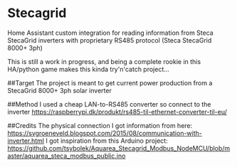 # Stecagrid
Home Assistant custom integration for reading information from Steca StecaGrid inverters with proprietary RS485 protocol (Steca StecaGrid 8000+ 3ph)

This is still a work in progress, and being a complete rookie in this HA/python game makes this kinda try'n'catch project...

##Target
The project is meant to get current power production from a StecaGrid 8000+ 3ph solar inverter

##Method
I used a cheap LAN-to-RS485 converter so connect to the inverter https://raspberrypi.dk/produkt/rs485-til-ethernet-converter-til-eu/

##Credits
The physical connection I got information from here: https://svgroeneveld.blogspot.com/2015/08/communication-with-inverter.html
I got inspiration from this Arduino project: https://github.com/tsybolek/Aquarea_Stecagrid_Modbus_NodeMCU/blob/master/aquarea_steca_modbus_public.ino

